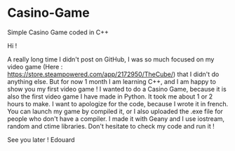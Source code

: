 # Casino-Game
Simple Casino Game coded in C++

Hi !

A really long time I didn't post on GitHub, I was so much focused on my video game (Here : https://store.steampowered.com/app/2172950/TheCube/) that I didn't do anything else. But for now 1 month I am learning C++, and I am happy to show you my first video game ! I wanted to do a Casino Game, because it is also the first video game I have made in Python. It took me about 1 or 2 hours to make. I want to apologize for the code, because I wrote it in french. You can launch my game by compiled it, or I also uploaded the .exe file for people who don't have a compiler. I made it with Geany and I use iostream, random and ctime libraries. Don't hesitate to check my code and run it !

See you later !
Edouard
